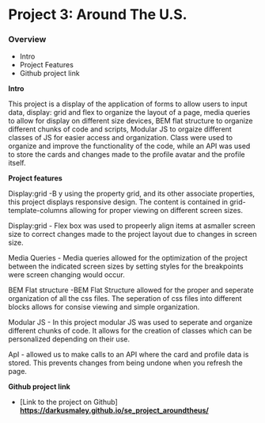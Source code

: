# Project 3: Around The U.S.

### Overview

- Intro
- Project Features
- Github project link

**Intro**

This project is a display of the application of forms to allow users to input data, display: grid and flex to organize the layout of a page, media queries to allow for display on different size devices, BEM flat structure to organize different chunks of code and scripts, Modular JS to orgaize different classes of JS for easier access and organization. Class were used to organize and improve the functionality of the code, while an API was used to store the cards and changes made to the profile avatar and the profile itself.

**Project features**

Display:grid -B y using the property grid, and its other associate properties, this project displays responsive design. The content is contained in grid-template-columns allowing for proper viewing on different screen sizes.

Display:grid - Flex box was used to propeerly align items at asmaller screen size to correct changes made to the project layout due to changes in screen size.

Media Queries - Media queries allowed for the optimization of the project between the indicated screen sizes by setting styles for the breakpoints were screen changing would occur.

BEM Flat structure -BEM Flat Structure allowed for the proper and seperate organization of all the css files. The seperation of css files into different blocks allows for consise viewing and simple organization.

Modular JS - In this project modular JS was used to seperate and organize different chunks of code. It allows for the creation of classes which can be personalized depending on their use.

ApI - allowed us to make calls to an API where the card and profile data is stored. This prevents changes from being undone when you refresh the page. 


**Github project link**

- [Link to the project on Github]
  **https://darkusmaley.github.io/se_project_aroundtheus/**
